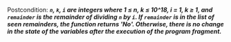 Postcondition: ***`n`, `k`, `i` are integers where 1 ≤ n, k ≤ 10^18, i = 1, k ≥ 1, and `remainder` is the remainder of dividing `n` by `i`. If `remainder` is in the list of seen remainders, the function returns 'No'. Otherwise, there is no change in the state of the variables after the execution of the program fragment.***